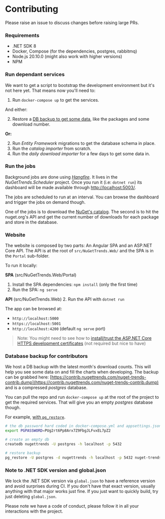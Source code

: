 # Contributing

Please raise an issue to discuss changes before raising large PRs.

### Requirements

- .NET SDK 8
- Docker, Compose (for the dependencies, postgres, rabbitmq)
- Node.js 20.10.0 (might also work with higher versions)
- NPM


### Run dependant services

We want to get a script to bootstrap the development environment but it's not here yet.
That means now you'll need to:

1. Run `docker-compose up` to get the services.

And either:

2. Restore a [DB backup to get some data](#database-backup-for-contributors), like the packages and some download number.

**Or:**

2. Run _Entity Framework_ migrations to get the database schema in place.
3. Run the _catalog importer_ from scratch.
4. Run the _daily download importer_ for a few days to get some data in.

### Run the jobs

Background jobs are done using [_Hangfire_](https://github.com/HangfireIO/Hangfire). It lives in the
_NuGetTrends.Scheduler_ project. Once you run it (i.e: `dotnet run`) its dashboard will be made available through [http://localhost:5003/](http://localhost:5003/).

The jobs are scheduled to run at an interval. You can browse the dashboard and trigger the jobs on demand though.

One of the jobs is to download the [NuGet's catalog](https://docs.microsoft.com/en-us/nuget/api/catalog-resource).
The second is to hit the nuget.org's API and get the current number of downloads for each package and store in the database.

### Website

The website is composed by two parts: An Angular SPA and an ASP.NET Core API. The API is at the root of `src/NuGetTrends.Web/` and the SPA is in the `Portal` sub-folder.

To run it locally:

**SPA** (src/NuGetTrends.Web/Portal)
1. Install the SPA dependencies: `npm install` (only the first time)
2. Run the SPA: `ng serve`

**API** (src/NuGetTrends.Web)
2. Run the API with `dotnet run`

The app can be browsed at:
- `http://localhost:5000`
- `https://localhost:5001`
- `http://localhost:4200` (default `ng serve` port)

> Note: You might need to see how to [install/trust the ASP.NET Core HTTPS development certificates](https://docs.microsoft.com/en-us/aspnet/core/security/enforcing-ssl?view=aspnetcore-5.0&tabs=visual-studio#trust-the-aspnet-core-https-development-certificate-on-windows-and-macos) (not required but nice to have)

### Database backup for contributors

We host a DB backup with the latest month's download counts. This will help you see some data on and fill the charts when developing.
The backup can be grabbed here: [https://contrib.nugettrends.com/nuget-trends-contrib.dump](https://contrib.nugettrends.com/nuget-trends-contrib.dump) and is a compressed _postgres_ database.

You can pull the repo and run `docker-compose up` at the root of the project to get the required services.
That will give you an empty _postgres_ database though.

For example, [with `pg_restore`](https://command-not-found.com/pg_restore).

```sh
# the db password hard coded in docker-compose.yml and appsettings.json config files:
export PGPASSWORD=PUg2rt6Pp8Arx7Z9FbgJLFvxEL7pZ2

# create an empty db
createdb nugettrends -U postgres -h localhost -p 5432

# restore backup
pg_restore -U postgres -d nugettrends -h localhost -p 5432 nuget-trends-contrib.dump
```

### Note to .NET SDK version and global.json

We lock the .NET SDK version via `global.json` to have a reference version and avoid surprises during CI.
If you don't have that exact version, usually anything with that major works just fine.
If you just want to quickly build, try just deleting `global.json`.

Please note we have a code of conduct, please follow it in all your interactions with the project.
